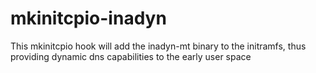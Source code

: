 # mkinitcpio-inadyn
This mkinitcpio hook will add the inadyn-mt binary to the initramfs, thus providing dynamic dns capabilities to the early user space
